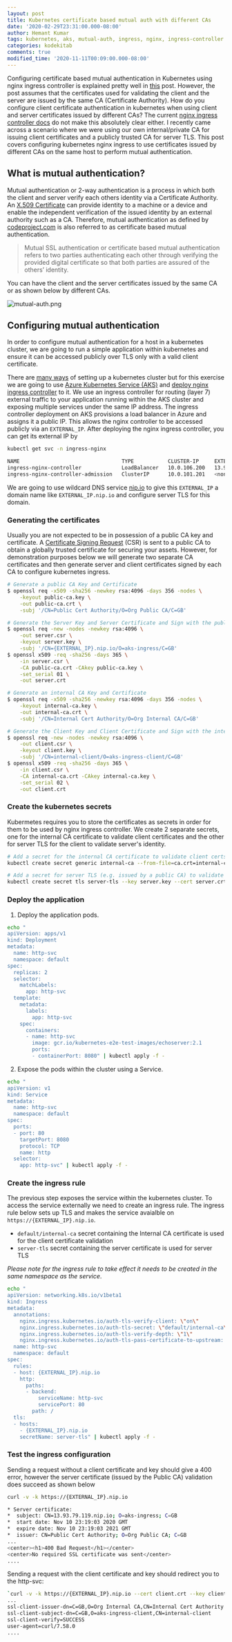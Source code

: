 ```yaml
---
layout: post
title: Kubernetes certificate based mutual auth with different CAs
date: '2020-02-29T23:31:00.000-08:00'
author: Hemant Kumar
tags: kubernetes, aks, mutual-auth, ingress, nginx, ingress-controller
categories: kodekitab
comments: true
modified_time: '2020-11-11T00:09:00.000-08:00'
---
```


Configuring certificate based mutual authentication in Kubernetes using nginx ingress controller is explained pretty well in [this](https://medium.com/@awkwardferny/configuring-certificate-based-mutual-authentication-with-kubernetes-ingress-nginx-20e7e38fdfca) post. However, the post assumes that the certificates used for validating the client and the server are issued by the same CA (Certificate Authority). How do you configure client certificate authentication in kubernetes when using client and server certificates issued by different CAs? The current [nginx ingress controller docs](https://kubernetes.github.io/ingress-nginx/examples/auth/client-certs/) do not make this absolutely clear either. I recently came across a scenario where we were using our own internal/private CA for issuing client certificates and a publicly trusted CA for server TLS. This post covers configuring kubernetes nginx ingress to use certificates issued by different CAs on the same host to perform mutual authentication.


## What is mutual authentication?

Mutual authentication or 2-way authentication is a process in which both the client and server verify each others identity via a Certificate Authority. An [X.509 Certificate](https://www.ssl.com/faqs/what-is-an-x-509-certificate/) can provide identity to a machine or a device and enable the independent verification of the issued identity by an external authority such as a CA. Therefore, mutual authentication as defined by [codeproject.com](https://www.codeproject.com/Articles/326574/An-Introduction-to-Mutual-SSL-Authentication) is also referred to as certificate based mutual authentication.

<blockquote>Mutual SSL authentication or certificate based mutual authentication refers to two parties authenticating each other through verifying the provided digital certificate so that both parties are assured of the others’ identity.</blockquote>

You can have the client and the server certificates issued by the same CA or as shown below by different CAs.

![mutual-auth.png](../assets/mutual-auth.png "Mutual authentication")

## Configuring mutual authentication

In order to configure mutual authentication for a host in a kubernetes cluster, we are going to run a simple application within kubernetes and ensure it can be accessed publicly over TLS only with a valid client certificate. 

There are [many ways](https://kubernetes.io/docs/tutorials/hello-minikube/) of setting up a kubernetes cluster but for this exercise we are going to use [Azure Kubernetes Service (AKS)](https://docs.microsoft.com/en-gb/azure/aks/kubernetes-walkthrough) and [deploy nginx ingress controller](https://kubernetes.github.io/ingress-nginx/deploy/) to it. We use an ingress controller for routing (layer 7) external traffic to your application running within the AKS cluster and exposing multiple services under the same IP address. The ingress controller deployment on AKS provisions a load balancer in Azure and assigns it a public IP. This allows the nginx controller to be accessed publicly via an `EXTERNAL_IP`. After deploying the nginx ingress controller, you can get its external IP by

```sh
kubectl get svc -n ingress-nginx

NAME                                 TYPE           CLUSTER-IP     EXTERNAL-IP    PORT(S)                      AGE
ingress-nginx-controller             LoadBalancer   10.0.106.200   13.93.79.119   80:31599/TCP,443:31682/TCP   46d
ingress-nginx-controller-admission   ClusterIP      10.0.101.201   <none>         443/TCP                      46d
```



We are going to use wildcard DNS service [nip.io](https://nip.io/) to give this `EXTERNAL_IP` a domain name like `EXTERNAL_IP.nip.io` and configure server TLS for this domain.

### Generating the certificates

Usually you are not expected to be in possession of a public CA key and certificate. A [Certificate Signing Request](https://en.wikipedia.org/wiki/Certificate_signing_request) (CSR) is sent to a public CA to obtain a globally trusted certificate for securing your assets. However, for demonstration purposes below we will generate two separate CA certificates and then generate server and client certificates signed by each CA to configure kubernetes ingress.

```sh
# Generate a public CA Key and Certificate
$ openssl req -x509 -sha256 -newkey rsa:4096 -days 356 -nodes \
	-keyout public-ca.key \
	-out public-ca.crt \
	-subj '/CN=Public Cert Authority/O=Org Public CA/C=GB'

# Generate the Server Key and Server Certificate and Sign with the public CA Certificate
$ openssl req -new -nodes -newkey rsa:4096 \
	-out server.csr \
	-keyout server.key \
	-subj '/CN={EXTERNAL_IP}.nip.io/O=aks-ingress/C=GB'
$ openssl x509 -req -sha256 -days 365 \
	-in server.csr \
	-CA public-ca.crt -CAkey public-ca.key \
	-set_serial 01 \
	-out server.crt

# Generate an internal CA Key and Certificate
$ openssl req -x509 -sha256 -newkey rsa:4096 -days 356 -nodes \
	-keyout internal-ca.key \
	-out internal-ca.crt \
	-subj '/CN=Internal Cert Authority/O=Org Internal CA/C=GB'

# Generate the Client Key and Client Certificate and Sign with the internal CA Certificate
$ openssl req -new -nodes -newkey rsa:4096 \
	-out client.csr \
	-keyout client.key \
	-subj '/CN=internal-client/O=aks-ingress-client/C=GB'
$ openssl x509 -req -sha256 -days 365 \
	-in client.csr \
	-CA internal-ca.crt -CAkey internal-ca.key \
	-set_serial 02 \
	-out client.crt
```

### Create the kubernetes secrets

Kubermetes requires you to store the certificates as secrets in order for them to be used by nginx ingress controller. We create 2 separate secrets, one for the internal CA certificate to validate client certificates and the other for server TLS for the client to validate server's identity.

```sh
# Add a secret for the internal CA certificate to validate client certs 
kubectl create secret generic internal-ca --from-file=ca.crt=internal-ca.crt

# Add a secret for server TLS (e.g. issued by a public CA) to validate server's identity
kubectl create secret tls server-tls --key server.key --cert server.crt
```

### Deploy the application
1. Deploy the application pods.

```sh
echo "
apiVersion: apps/v1
kind: Deployment
metadata:
  name: http-svc
  namespace: default
spec:
  replicas: 2
  selector:
    matchLabels:
      app: http-svc
  template:
    metadata:
      labels:
        app: http-svc
    spec:
      containers:
      - name: http-svc
        image: gcr.io/kubernetes-e2e-test-images/echoserver:2.1
        ports:
        - containerPort: 8080" | kubectl apply -f -
```
2. Expose the pods within the cluster using a Service.

```sh
echo "
apiVersion: v1
kind: Service
metadata:
  name: http-svc
  namespace: default
spec:
  ports:
  - port: 80
    targetPort: 8080
    protocol: TCP
    name: http
  selector:
    app: http-svc" | kubectl apply -f -
```

### Create the ingress rule

The previous step exposes the service within the kubernetes cluster. To access the service externally we need to create an ingress rule. The ingress rule below sets up TLS and makes the service avaialble on `https://{EXTERNAL_IP}.nip.io`. 

* `default/internal-ca` secret containing the Internal CA certificate is used for the client certificate validation
* `server-tls` secret containing the server certificate is used for server TLS

*Please note for the ingress rule to take effect it needs to be created in the same namespace as the service*.


```sh
echo "
apiVersion: networking.k8s.io/v1beta1
kind: Ingress
metadata:
  annotations:
    nginx.ingress.kubernetes.io/auth-tls-verify-client: \"on\"
    nginx.ingress.kubernetes.io/auth-tls-secret: \"default/internal-ca\"
    nginx.ingress.kubernetes.io/auth-tls-verify-depth: \"1\"
    nginx.ingress.kubernetes.io/auth-tls-pass-certificate-to-upstream: \"true\"
  name: http-svc
  namespace: default
spec:
  rules:
  - host: {EXTERNAL_IP}.nip.io
    http:
      paths:
      - backend:
          serviceName: http-svc
          servicePort: 80
        path: /
  tls:
  - hosts:
    - {EXTERNAL_IP}.nip.io
    secretName: server-tls" | kubectl apply -f -
```

### Test the ingress configuration

Sending a request without a client certificate and key should give a 400 error, however the server certificate (issued by the Public CA) validation does succeed as shown below

```sh
curl -v -k https://{EXTERNAL_IP}.nip.io

* Server certificate:
*  subject: CN=13.93.79.119.nip.io; O=aks-ingress; C=GB
*  start date: Nov 10 23:19:03 2020 GMT
*  expire date: Nov 10 23:19:03 2021 GMT
*  issuer: CN=Public Cert Authority; O=Org Public CA; C=GB
...
<center><h1>400 Bad Request</h1></center>
<center>No required SSL certificate was sent</center>
....
```

Sending a request with the client certificate and key should redirect you to the http-svc:

```sh
`curl -v -k https://{EXTERNAL_IP}.nip.io --cert client.crt --key client.key`
...
ssl-client-issuer-dn=C=GB,O=Org Internal CA,CN=Internal Cert Authority
ssl-client-subject-dn=C=GB,O=aks-ingress-client,CN=internal-client
ssl-client-verify=SUCCESS
user-agent=curl/7.58.0
....
```
